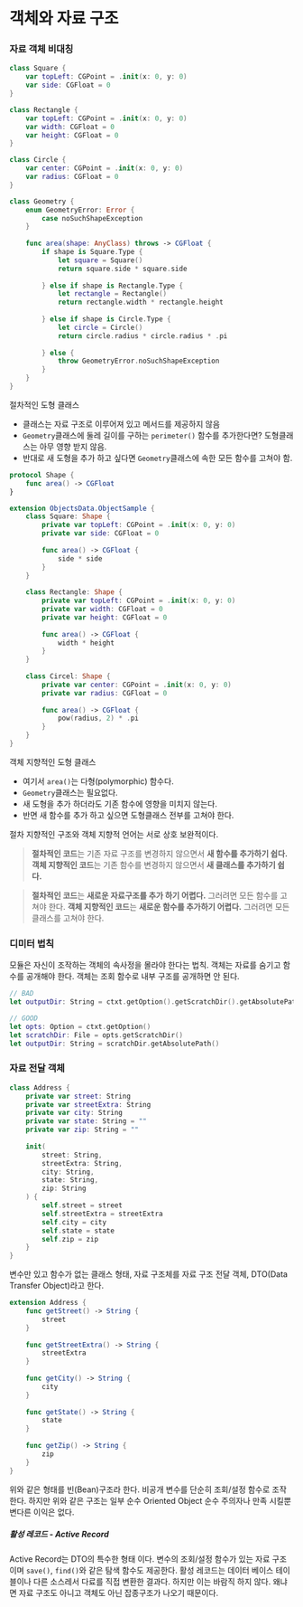 # 객체와 자료 구조

### 자료 객체 비대칭
```swift
class Square {
    var topLeft: CGPoint = .init(x: 0, y: 0)
    var side: CGFloat = 0
}

class Rectangle {
    var topLeft: CGPoint = .init(x: 0, y: 0)
    var width: CGFloat = 0
    var height: CGFloat = 0
}

class Circle {
    var center: CGPoint = .init(x: 0, y: 0)
    var radius: CGFloat = 0
}

class Geometry {
    enum GeometryError: Error {
        case noSuchShapeException
    }
    
    func area(shape: AnyClass) throws -> CGFloat {
        if shape is Square.Type {
            let square = Square()
            return square.side * square.side
            
        } else if shape is Rectangle.Type {
            let rectangle = Rectangle()
            return rectangle.width * rectangle.height
            
        } else if shape is Circle.Type {
            let circle = Circle()
            return circle.radius * circle.radius * .pi
            
        } else {
            throw GeometryError.noSuchShapeException
        }
    }
}
```
절차적인 도형 클래스
- 클래스는 자료 구조로 이루어져 있고 메서드를 제공하지 않음
- `Geometry`클래스에 둘레 길이를 구하는 `perimeter()` 함수를 추가한다면? 도형클래스는 아무 영향 받지 않음.
- 반대로 새 도형을 추가 하고 싶다면 `Geometry`클래스에 속한 모든 함수를 고쳐야 함.

```swift
protocol Shape {
    func area() -> CGFloat
}

extension ObjectsData.ObjectSample {
    class Square: Shape {
        private var topLeft: CGPoint = .init(x: 0, y: 0)
        private var side: CGFloat = 0
        
        func area() -> CGFloat {
            side * side
        }
    }
    
    class Rectangle: Shape {
        private var topLeft: CGPoint = .init(x: 0, y: 0)
        private var width: CGFloat = 0
        private var height: CGFloat = 0
        
        func area() -> CGFloat {
            width * height
        }
    }
    
    class Circel: Shape {
        private var center: CGPoint = .init(x: 0, y: 0)
        private var radius: CGFloat = 0
        
        func area() -> CGFloat {
            pow(radius, 2) * .pi
        }
    }
}
```
객체 지향적인 도형 클래스
-  여기서 `area()`는 다형(polymorphic) 함수다.
- `Geometry`클래스는 필요없다.
- 새 도형을 추가 하더라도 기존 함수에 영향을 미치지 않는다.
- 반면 새 함수를 추가 하고 싶으면 도형클래스 전부를 고쳐야 한다.

절차 지향적인 구조와 객체 지향적 언어는 서로 상호 보완적이다.

> **절차적인 코드**는 기존 자료 구조를 변경하지 않으면서 **새 함수를 추가하기 쉽다.**
> **객체 지향적인 코드**는 기존 함수를 변경하지 않으면서 **새 클래스를 추가하기 쉽다.**

> **절차적인 코드**는 **새로운 자료구조를 추가 하기 어렵다.** 그러려면 모든 함수를 고쳐야 한다.
> **객체 지향적인 코드**는 **새로운 함수를 추가하기 어렵다.** 그러려면 모든 클래스를 고쳐야 한다.

### 디미터 법칙
모듈은 자신이 조작하는 객체의 속사정을 몰라야 한다는 법칙.
객체는 자료를 숨기고 함수를 공개해야 한다.
객체는 조회 함수로 내부 구조를 공개하면 안 된다.
```swift
// BAD
let outputDir: String = ctxt.getOption().getScratchDir().getAbsolutePath()

// GOOD
let opts: Option = ctxt.getOption()
let scratchDir: File = opts.getScratchDir()
let outputDir: String = scratchDir.getAbsolutePath()
```

### 자료 전달 객체
```swift
class Address {
    private var street: String
    private var streetExtra: String
    private var city: String
    private var state: String = ""
    private var zip: String = ""
    
    init(
        street: String,
        streetExtra: String,
        city: String,
        state: String,
        zip: String
    ) {
        self.street = street
        self.streetExtra = streetExtra
        self.city = city
        self.state = state
        self.zip = zip
    }
}
```
변수만 있고 함수가 없는 클래스 형태, 자료 구조체를
자료 구조 전달 객체, DTO(Data Transfer Object)라고 한다.

```swift
extension Address {
    func getStreet() -> String {
        street
    }
    
    func getStreetExtra() -> String {
        streetExtra
    }
    
    func getCity() -> String {
        city
    }
    
    func getState() -> String {
        state
    }
    
    func getZip() -> String {
        zip
    }
}
```
위와 같은 형태를 빈(Bean)구조라 한다. 
비공개 변수를 단순히 조회/설정 함수로 조작한다.
하지만 위와 같은 구조는 일부 순수 Oriented Object 순수 주의자나 만족 시킬뿐 변다른 이익은 없다.

##### 활성 레코드 - Active Record
Active Record는 DTO의 특수한 형태 이다. 변수의 조회/설정 함수가 있는 자료 구조이며 `save()`, `find()`와 같은 탐색 함수도 제공한다.
활성 레코드는 데이터 베이스 테이블이나 다른 소스레서 다료를 직접 변환한 결과다.
하지만 이는 바람직 하지 않다. 왜냐면 자료 구조도 아니고 객체도 아닌 잡종구조가 나오기 때문이다.
